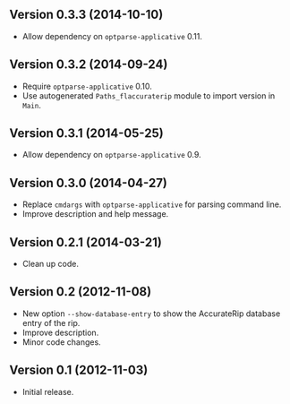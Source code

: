 Version 0.3.3 (2014-10-10)
--------------------------

- Allow dependency on `optparse-applicative` 0.11.

Version 0.3.2 (2014-09-24)
--------------------------

- Require `optparse-applicative` 0.10.
- Use autogenerated `Paths_flaccuraterip` module to import version in `Main`.

Version 0.3.1 (2014-05-25)
--------------------------

- Allow dependency on `optparse-applicative` 0.9.

Version 0.3.0 (2014-04-27)
--------------------------

- Replace `cmdargs` with `optparse-applicative` for parsing command line.
- Improve description and help message.

Version 0.2.1 (2014-03-21)
--------------------------

- Clean up code.

Version 0.2 (2012-11-08)
------------------------

- New option `--show-database-entry` to show the AccurateRip database entry of
  the rip.
- Improve description.
- Minor code changes.

Version 0.1 (2012-11-03)
------------------------

- Initial release.
